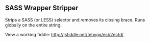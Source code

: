 ## SASS Wrapper Stripper

Strips a SASS (or LESS) selector and removes its closing brace. Runs globally on the entire string.

View a working fiddle: http://jsfiddle.net/tehvgg/esb2ectd/